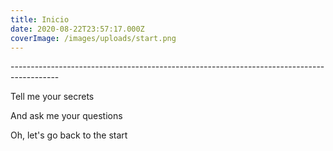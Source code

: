 ```yaml
---
title: Inicio
date: 2020-08-22T23:57:17.000Z
coverImage: /images/uploads/start.png
---
```

\------------------------------------------------------------------------------------------



Tell me your secrets

And ask me your questions

Oh, let's go back to the start
